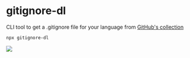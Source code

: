 # gitignore-dl

CLI tool to get a .gitignore file for your language from [GitHub's collection](https://github.com/github/gitignore)

```sh
npx gitignore-dl
```

<img src="https://user-images.githubusercontent.com/14852491/177016834-3732d988-d8da-4701-aad1-46a1b710e790.gif" />
